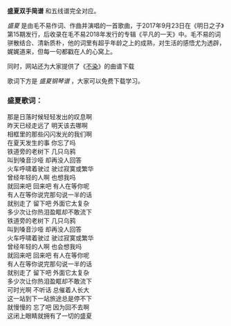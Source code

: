 

**盛夏双手简谱** 和五线谱完全对应。

_盛夏_
是由毛不易作词、作曲并演唱的一首歌曲，于2017年9月23日在《明日之子》第15期发行，后收录在毛不易2018年发行的专辑《平凡的一天》中。毛不易的词骈散结合、清新质朴，他的词里有超乎年龄之上的成熟，对生活的感悟尤为透辟，娓娓道来，但每一句都戳在人的心窝上。

同时，网站还为大家提供了《[不染](Music-9470-不染-香蜜沉沉烬如霜主题曲.html "不染")》的曲谱下载

歌词下方是 _盛夏钢琴谱_ ，大家可以免费下载学习。

### 盛夏歌词：

那是日落时候轻轻发出的叹息啊  
昨天已经走远了 明天该去哪啊  
相框里的那些闪闪发光的我们啊  
在夏天发生的事 你忘了吗  
铁道旁的老树下 几只乌鸦  
叫到嗓音沙哑 却再没人回答  
火车呼啸着驶过 驶过寂寞或繁华  
曾经年轻的人啊 也想我吗  
就回来吧 回来吧 有人在等你呢  
有人在等你说完那句说一半的话  
就别走了 留下吧 外面它太复杂  
多少次让你热泪盈眶却不敢流下  
铁道旁的老树下 几只乌鸦  
叫到嗓音沙哑 却再没人回答  
火车呼啸着驶过 驶过寂寞或繁华  
曾经年轻的人啊 也会想我吗  
就回来吧 回来吧 有人在等你呢  
有人在等你说完那句说一半的话  
就别走了 留下吧 外面它太复杂  
多少次让你热泪盈眶却不敢流下  
可时光啊 不听话 总催着人长大  
这一站到下一站旅途总是停不下  
就慢慢的 忘了吧 因为回不去啊  
这闭上眼睛就拥有了一切的盛夏


